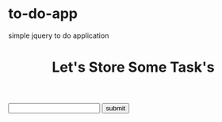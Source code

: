 to-do-app
=========

simple jquery to do application
<!doctype html>
<html>
<head>
<meta charset="utf-8">
<title>Untitled Document</title>
<link rel="stylesheet" type="text/css" href="css/app.css" />
<link href='http://fonts.googleapis.com/css?family=Playball' rel='stylesheet' type='text/css'>
<script src="js/jquery-1.10.2.js"></script>
<script src="js/app.js"></script>


</head>

<body>
	<header>
    	<h1>Let's Store Some Task's</h1>
    </header>
	<form>
    	<input type="text" id="task"/>
        <input type="submit" value="submit" id="submit"/>
    </form>
    <ul id="things">
    </ul>
    <footer>
    	<p>
    </footer>
</body>
</html>


